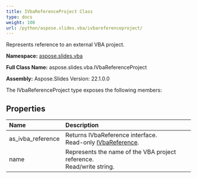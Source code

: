 ```yaml
---
title: IVbaReferenceProject Class
type: docs
weight: 100
url: /python/aspose.slides.vba/ivbareferenceproject/
---
```


Represents reference to an external VBA project.

**Namespace:** [aspose.slides.vba](/python/aspose.slides.vba/)

**Full Class Name:** aspose.slides.vba.IVbaReferenceProject

**Assembly:**  Aspose.Slides Version: 22.1.0.0

The IVbaReferenceProject type exposes the following members:
## **Properties**
|**Name**|**Description**|
| :- | :- |
|as_ivba_reference|Returns IVbaReference interface.<br/>            Read-only [IVbaReference](/python/aspose.slides.vba/ivbareference/).|
|name|Represents the name of the VBA project reference.<br/>            Read/write string.|
